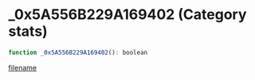 # _0x5A556B229A169402 (Category stats)

```js
function _0x5A556B229A169402(): boolean
```

[filename](_0x5A556B229A169402_m.md ':include')